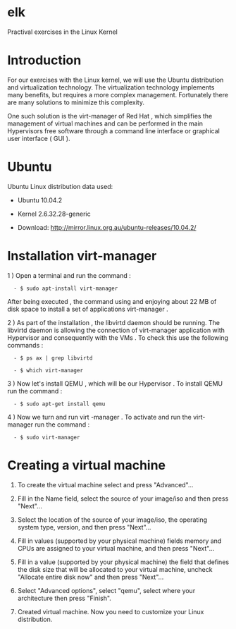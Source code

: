 elk
===

Practival exercises in the Linux Kernel

Introduction
===========

For our exercises with the Linux kernel, we will use the Ubuntu distribution and virtualization technology. The virtualization technology implements many benefits, but requires a more complex management. Fortunately there are many solutions to minimize this complexity.

One such solution is the virt-manager of Red Hat , which simplifies the management of virtual machines and can be performed in the main Hypervisors free software through a command line interface or graphical user interface ( GUI ).

Ubuntu
======

Ubuntu Linux distribution data used:

- Ubuntu 10.04.2

- Kernel 2.6.32.28-generic

- Download: http://mirror.linux.org.au/ubuntu-releases/10.04.2/

Installation virt-manager
===================

1 ) Open a terminal and run the command :

      - $ sudo apt-install virt-manager

After being executed , the command using and enjoying about 22 MB of disk space to install a set of applications virt-manager .

2 ) As part of the installation , the libvirtd daemon should be running. The libvirtd daemon is allowing the connection of virt-manager application with Hypervisor and consequently with the VMs . To check this use the following commands :

      - $ ps ax | grep libvirtd

      - $ which virt-manager

3 ) Now let's install QEMU , which will be our Hypervisor . To install QEMU run the command :

      - $ sudo apt-get install qemu

4 ) Now we turn and run virt -manager . To activate and run the virt-manager run the command :

      - $ sudo virt-manager
      
Creating a virtual machine
==========================

1) To create the virtual machine select and press "Advanced"...

2) Fill in the Name field, select the source of your image/iso and then press "Next"...

3) Select the location of the source of your image/iso, the operating system type, version, and then press "Next"...

4) Fill in values (supported by your physical machine) fields memory and CPUs are assigned to your virtual machine, and then press "Next"...

5) Fill in a value (supported by your physical machine) the field that defines the disk size that will be allocated to your virtual machine, uncheck "Allocate entire disk now" and then press "Next"...

6) Select "Advanced options", select "qemu", select where your architecture then press "Finish".

7) Created virtual machine. Now you need to customize your Linux distribution.


